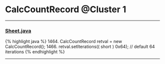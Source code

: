 # CalcCountRecord @Cluster 1

***

### [Sheet.java](https://searchcode.com/codesearch/view/15642365/)
{% highlight java %}
1464. CalcCountRecord retval = new CalcCountRecord();
1466. retval.setIterations(( short ) 0x64);   // default 64 iterations
{% endhighlight %}

***

